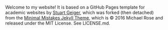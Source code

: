 Welcome to my website! It is based on a GitHub Pages template for academic websites by [Stuart Geiger](https://github.com/staeiou), which was forked (then detached) from the [Minimal Mistakes Jekyll Theme](https://mmistakes.github.io/minimal-mistakes/), which is © 2016 Michael Rose and released under the MIT License. See LICENSE.md.